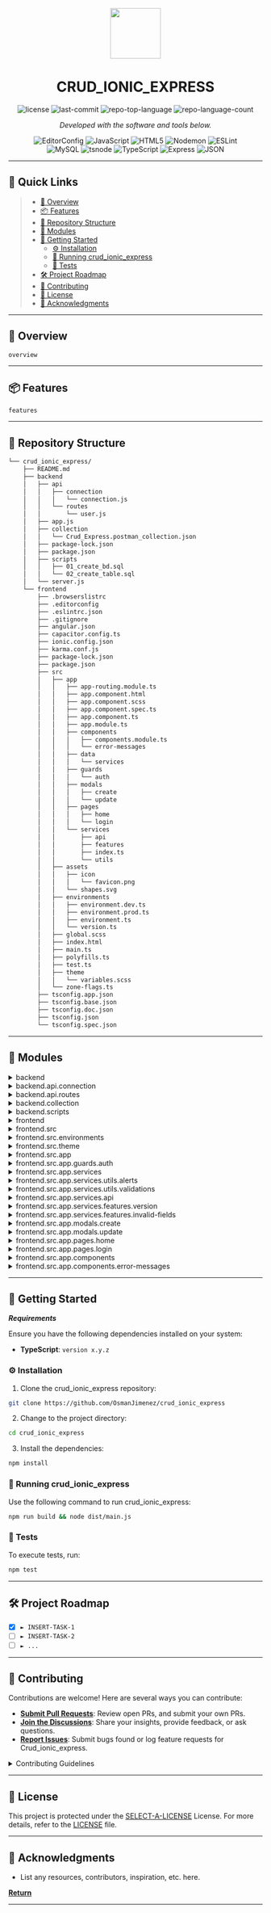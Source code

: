 <p align="center">
  <img src="https://cdn-icons-png.flaticon.com/512/6295/6295417.png" width="100" />
</p>
<p align="center">
    <h1 align="center">CRUD_IONIC_EXPRESS</h1>
</p>
<p align="center">
 <img src="https://img.shields.io/github/license/OsmanJimenez/crud_ionic_express?style=flat&color=0080ff" alt="license">
 <img src="https://img.shields.io/github/last-commit/OsmanJimenez/crud_ionic_express?style=flat&logo=git&logoColor=white&color=0080ff" alt="last-commit">
 <img src="https://img.shields.io/github/languages/top/OsmanJimenez/crud_ionic_express?style=flat&color=0080ff" alt="repo-top-language">
 <img src="https://img.shields.io/github/languages/count/OsmanJimenez/crud_ionic_express?style=flat&color=0080ff" alt="repo-language-count">
<p>
<p align="center">
  <em>Developed with the software and tools below.</em>
</p>
<p align="center">
 <img src="https://img.shields.io/badge/EditorConfig-FEFEFE.svg?style=flat&logo=EditorConfig&logoColor=black" alt="EditorConfig">
 <img src="https://img.shields.io/badge/JavaScript-F7DF1E.svg?style=flat&logo=JavaScript&logoColor=black" alt="JavaScript">
 <img src="https://img.shields.io/badge/HTML5-E34F26.svg?style=flat&logo=HTML5&logoColor=white" alt="HTML5">
 <img src="https://img.shields.io/badge/Nodemon-76D04B.svg?style=flat&logo=Nodemon&logoColor=white" alt="Nodemon">
 <img src="https://img.shields.io/badge/ESLint-4B32C3.svg?style=flat&logo=ESLint&logoColor=white" alt="ESLint">
 <br>
 <img src="https://img.shields.io/badge/MySQL-4479A1.svg?style=flat&logo=MySQL&logoColor=white" alt="MySQL">
 <img src="https://img.shields.io/badge/tsnode-3178C6.svg?style=flat&logo=ts-node&logoColor=white" alt="tsnode">
 <img src="https://img.shields.io/badge/TypeScript-3178C6.svg?style=flat&logo=TypeScript&logoColor=white" alt="TypeScript">
 <img src="https://img.shields.io/badge/Express-000000.svg?style=flat&logo=Express&logoColor=white" alt="Express">
 <img src="https://img.shields.io/badge/JSON-000000.svg?style=flat&logo=JSON&logoColor=white" alt="JSON">
</p>
<hr>

## 🔗 Quick Links

> - [📍 Overview](#-overview)
> - [📦 Features](#-features)
> - [📂 Repository Structure](#-repository-structure)
> - [🧩 Modules](#-modules)
> - [🚀 Getting Started](#-getting-started)
>   - [⚙️ Installation](#️-installation)
>   - [🤖 Running crud_ionic_express](#-running-crud_ionic_express)
>   - [🧪 Tests](#-tests)
> - [🛠 Project Roadmap](#-project-roadmap)
> - [🤝 Contributing](#-contributing)
> - [📄 License](#-license)
> - [👏 Acknowledgments](#-acknowledgments)

---

## 📍 Overview

 `overview`

---

## 📦 Features

 `features`

---

## 📂 Repository Structure

```sh
└── crud_ionic_express/
    ├── README.md
    ├── backend
    │   ├── api
    │   │   ├── connection
    │   │   │   └── connection.js
    │   │   └── routes
    │   │       └── user.js
    │   ├── app.js
    │   ├── collection
    │   │   └── Crud_Express.postman_collection.json
    │   ├── package-lock.json
    │   ├── package.json
    │   ├── scripts
    │   │   ├── 01_create_bd.sql
    │   │   └── 02_create_table.sql
    │   └── server.js
    └── frontend
        ├── .browserslistrc
        ├── .editorconfig
        ├── .eslintrc.json
        ├── .gitignore
        ├── angular.json
        ├── capacitor.config.ts
        ├── ionic.config.json
        ├── karma.conf.js
        ├── package-lock.json
        ├── package.json
        ├── src
        │   ├── app
        │   │   ├── app-routing.module.ts
        │   │   ├── app.component.html
        │   │   ├── app.component.scss
        │   │   ├── app.component.spec.ts
        │   │   ├── app.component.ts
        │   │   ├── app.module.ts
        │   │   ├── components
        │   │   │   ├── components.module.ts
        │   │   │   └── error-messages
        │   │   ├── data
        │   │   │   └── services
        │   │   ├── guards
        │   │   │   └── auth
        │   │   ├── modals
        │   │   │   ├── create
        │   │   │   └── update
        │   │   ├── pages
        │   │   │   ├── home
        │   │   │   └── login
        │   │   └── services
        │   │       ├── api
        │   │       ├── features
        │   │       ├── index.ts
        │   │       └── utils
        │   ├── assets
        │   │   ├── icon
        │   │   │   └── favicon.png
        │   │   └── shapes.svg
        │   ├── environments
        │   │   ├── environment.dev.ts
        │   │   ├── environment.prod.ts
        │   │   ├── environment.ts
        │   │   └── version.ts
        │   ├── global.scss
        │   ├── index.html
        │   ├── main.ts
        │   ├── polyfills.ts
        │   ├── test.ts
        │   ├── theme
        │   │   └── variables.scss
        │   └── zone-flags.ts
        ├── tsconfig.app.json
        ├── tsconfig.base.json
        ├── tsconfig.doc.json
        ├── tsconfig.json
        └── tsconfig.spec.json
```

---

## 🧩 Modules

<details closed><summary>backend</summary>

| File                                                                                                          | Summary                                               |
| ---                                                                                                           | ---                                                   |
| [server.js](https://github.com/OsmanJimenez/crud_ionic_express/blob/master/backend/server.js)                 |  `backend/server.js`         |
| [package.json](https://github.com/OsmanJimenez/crud_ionic_express/blob/master/backend/package.json)           |  `backend/package.json`      |
| [app.js](https://github.com/OsmanJimenez/crud_ionic_express/blob/master/backend/app.js)                       |  `backend/app.js`            |
| [package-lock.json](https://github.com/OsmanJimenez/crud_ionic_express/blob/master/backend/package-lock.json) |  `backend/package-lock.json` |

</details>

<details closed><summary>backend.api.connection</summary>

| File                                                                                                                 | Summary                                                          |
| ---                                                                                                                  | ---                                                              |
| [connection.js](https://github.com/OsmanJimenez/crud_ionic_express/blob/master/backend/api/connection/connection.js) |  `backend/api/connection/connection.js` |

</details>

<details closed><summary>backend.api.routes</summary>

| File                                                                                                 | Summary                                                |
| ---                                                                                                  | ---                                                    |
| [user.js](https://github.com/OsmanJimenez/crud_ionic_express/blob/master/backend/api/routes/user.js) |  `backend/api/routes/user.js` |

</details>

<details closed><summary>backend.collection</summary>

| File                                                                                                                                                           | Summary                                                                             |
| ---                                                                                                                                                            | ---                                                                                 |
| [Crud_Express.postman_collection.json](https://github.com/OsmanJimenez/crud_ionic_express/blob/master/backend/collection/Crud_Express.postman_collection.json) |  `backend/collection/Crud_Express.postman_collection.json` |

</details>

<details closed><summary>backend.scripts</summary>

| File                                                                                                                      | Summary                                                         |
| ---                                                                                                                       | ---                                                             |
| [02_create_table.sql](https://github.com/OsmanJimenez/crud_ionic_express/blob/master/backend/scripts/02_create_table.sql) |  `backend/scripts/02_create_table.sql` |
| [01_create_bd.sql](https://github.com/OsmanJimenez/crud_ionic_express/blob/master/backend/scripts/01_create_bd.sql)       |  `backend/scripts/01_create_bd.sql`    |

</details>

<details closed><summary>frontend</summary>

| File                                                                                                               | Summary                                                  |
| ---                                                                                                                | ---                                                      |
| [.eslintrc.json](https://github.com/OsmanJimenez/crud_ionic_express/blob/master/frontend/.eslintrc.json)           |  `frontend/.eslintrc.json`      |
| [tsconfig.json](https://github.com/OsmanJimenez/crud_ionic_express/blob/master/frontend/tsconfig.json)             |  `frontend/tsconfig.json`       |
| [tsconfig.app.json](https://github.com/OsmanJimenez/crud_ionic_express/blob/master/frontend/tsconfig.app.json)     |  `frontend/tsconfig.app.json`   |
| [ionic.config.json](https://github.com/OsmanJimenez/crud_ionic_express/blob/master/frontend/ionic.config.json)     |  `frontend/ionic.config.json`   |
| [.editorconfig](https://github.com/OsmanJimenez/crud_ionic_express/blob/master/frontend/.editorconfig)             |  `frontend/.editorconfig`       |
| [tsconfig.spec.json](https://github.com/OsmanJimenez/crud_ionic_express/blob/master/frontend/tsconfig.spec.json)   |  `frontend/tsconfig.spec.json`  |
| [angular.json](https://github.com/OsmanJimenez/crud_ionic_express/blob/master/frontend/angular.json)               |  `frontend/angular.json`        |
| [package.json](https://github.com/OsmanJimenez/crud_ionic_express/blob/master/frontend/package.json)               |  `frontend/package.json`        |
| [karma.conf.js](https://github.com/OsmanJimenez/crud_ionic_express/blob/master/frontend/karma.conf.js)             |  `frontend/karma.conf.js`       |
| [tsconfig.base.json](https://github.com/OsmanJimenez/crud_ionic_express/blob/master/frontend/tsconfig.base.json)   |  `frontend/tsconfig.base.json`  |
| [tsconfig.doc.json](https://github.com/OsmanJimenez/crud_ionic_express/blob/master/frontend/tsconfig.doc.json)     |  `frontend/tsconfig.doc.json`   |
| [capacitor.config.ts](https://github.com/OsmanJimenez/crud_ionic_express/blob/master/frontend/capacitor.config.ts) |  `frontend/capacitor.config.ts` |
| [package-lock.json](https://github.com/OsmanJimenez/crud_ionic_express/blob/master/frontend/package-lock.json)     |  `frontend/package-lock.json`   |
| [.browserslistrc](https://github.com/OsmanJimenez/crud_ionic_express/blob/master/frontend/.browserslistrc)         |  `frontend/.browserslistrc`     |

</details>

<details closed><summary>frontend.src</summary>

| File                                                                                                       | Summary                                                |
| ---                                                                                                        | ---                                                    |
| [polyfills.ts](https://github.com/OsmanJimenez/crud_ionic_express/blob/master/frontend/src/polyfills.ts)   |  `frontend/src/polyfills.ts`  |
| [index.html](https://github.com/OsmanJimenez/crud_ionic_express/blob/master/frontend/src/index.html)       |  `frontend/src/index.html`    |
| [zone-flags.ts](https://github.com/OsmanJimenez/crud_ionic_express/blob/master/frontend/src/zone-flags.ts) |  `frontend/src/zone-flags.ts` |
| [test.ts](https://github.com/OsmanJimenez/crud_ionic_express/blob/master/frontend/src/test.ts)             |  `frontend/src/test.ts`       |
| [main.ts](https://github.com/OsmanJimenez/crud_ionic_express/blob/master/frontend/src/main.ts)             |  `frontend/src/main.ts`       |
| [global.scss](https://github.com/OsmanJimenez/crud_ionic_express/blob/master/frontend/src/global.scss)     |  `frontend/src/global.scss`   |

</details>

<details closed><summary>frontend.src.environments</summary>

| File                                                                                                                                | Summary                                                                   |
| ---                                                                                                                                 | ---                                                                       |
| [environment.ts](https://github.com/OsmanJimenez/crud_ionic_express/blob/master/frontend/src/environments/environment.ts)           |  `frontend/src/environments/environment.ts`      |
| [environment.prod.ts](https://github.com/OsmanJimenez/crud_ionic_express/blob/master/frontend/src/environments/environment.prod.ts) |  `frontend/src/environments/environment.prod.ts` |
| [version.ts](https://github.com/OsmanJimenez/crud_ionic_express/blob/master/frontend/src/environments/version.ts)                   |  `frontend/src/environments/version.ts`          |
| [environment.dev.ts](https://github.com/OsmanJimenez/crud_ionic_express/blob/master/frontend/src/environments/environment.dev.ts)   |  `frontend/src/environments/environment.dev.ts`  |

</details>

<details closed><summary>frontend.src.theme</summary>

| File                                                                                                               | Summary                                                       |
| ---                                                                                                                | ---                                                           |
| [variables.scss](https://github.com/OsmanJimenez/crud_ionic_express/blob/master/frontend/src/theme/variables.scss) |  `frontend/src/theme/variables.scss` |

</details>

<details closed><summary>frontend.src.app</summary>

| File                                                                                                                           | Summary                                                            |
| ---                                                                                                                            | ---                                                                |
| [app-routing.module.ts](https://github.com/OsmanJimenez/crud_ionic_express/blob/master/frontend/src/app/app-routing.module.ts) |  `frontend/src/app/app-routing.module.ts` |
| [app.component.ts](https://github.com/OsmanJimenez/crud_ionic_express/blob/master/frontend/src/app/app.component.ts)           |  `frontend/src/app/app.component.ts`      |
| [app.component.scss](https://github.com/OsmanJimenez/crud_ionic_express/blob/master/frontend/src/app/app.component.scss)       |  `frontend/src/app/app.component.scss`    |
| [app.component.spec.ts](https://github.com/OsmanJimenez/crud_ionic_express/blob/master/frontend/src/app/app.component.spec.ts) |  `frontend/src/app/app.component.spec.ts` |
| [app.component.html](https://github.com/OsmanJimenez/crud_ionic_express/blob/master/frontend/src/app/app.component.html)       |  `frontend/src/app/app.component.html`    |
| [app.module.ts](https://github.com/OsmanJimenez/crud_ionic_express/blob/master/frontend/src/app/app.module.ts)                 |  `frontend/src/app/app.module.ts`         |

</details>

<details closed><summary>frontend.src.app.guards.auth</summary>

| File                                                                                                                       | Summary                                                                |
| ---                                                                                                                        | ---                                                                    |
| [auth.guard.ts](https://github.com/OsmanJimenez/crud_ionic_express/blob/master/frontend/src/app/guards/auth/auth.guard.ts) |  `frontend/src/app/guards/auth/auth.guard.ts` |

</details>

<details closed><summary>frontend.src.app.services</summary>

| File                                                                                                          | Summary                                                        |
| ---                                                                                                           | ---                                                            |
| [index.ts](https://github.com/OsmanJimenez/crud_ionic_express/blob/master/frontend/src/app/services/index.ts) |  `frontend/src/app/services/index.ts` |

</details>

<details closed><summary>frontend.src.app.services.utils.alerts</summary>

| File                                                                                                                                       | Summary                                                                             |
| ---                                                                                                                                        | ---                                                                                 |
| [alert.service.ts](https://github.com/OsmanJimenez/crud_ionic_express/blob/master/frontend/src/app/services/utils/alerts/alert.service.ts) |  `frontend/src/app/services/utils/alerts/alert.service.ts` |

</details>

<details closed><summary>frontend.src.app.services.utils.validations</summary>

| File                                                                                                                                                                        | Summary                                                                                                |
| ---                                                                                                                                                                         | ---                                                                                                    |
| [validation.service.ts](https://github.com/OsmanJimenez/crud_ionic_express/blob/master/frontend/src/app/services/utils/validations/validation.service.ts)                   |  `frontend/src/app/services/utils/validations/validation.service.ts`          |
| [validation-messages.service.ts](https://github.com/OsmanJimenez/crud_ionic_express/blob/master/frontend/src/app/services/utils/validations/validation-messages.service.ts) |  `frontend/src/app/services/utils/validations/validation-messages.service.ts` |

</details>

<details closed><summary>frontend.src.app.services.api</summary>

| File                                                                                                                                      | Summary                                                                        |
| ---                                                                                                                                       | ---                                                                            |
| [translate.service.ts](https://github.com/OsmanJimenez/crud_ionic_express/blob/master/frontend/src/app/services/api/translate.service.ts) |  `frontend/src/app/services/api/translate.service.ts` |
| [api.service.ts](https://github.com/OsmanJimenez/crud_ionic_express/blob/master/frontend/src/app/services/api/api.service.ts)             |  `frontend/src/app/services/api/api.service.ts`       |
| [endpoints.service.ts](https://github.com/OsmanJimenez/crud_ionic_express/blob/master/frontend/src/app/services/api/endpoints.service.ts) |  `frontend/src/app/services/api/endpoints.service.ts` |

</details>

<details closed><summary>frontend.src.app.services.features.version</summary>

| File                                                                                                                                               | Summary                                                                                   |
| ---                                                                                                                                                | ---                                                                                       |
| [version.service.ts](https://github.com/OsmanJimenez/crud_ionic_express/blob/master/frontend/src/app/services/features/version/version.service.ts) |  `frontend/src/app/services/features/version/version.service.ts` |

</details>

<details closed><summary>frontend.src.app.services.features.invalid-fields</summary>

| File                                                                                                                                                                    | Summary                                                                                                 |
| ---                                                                                                                                                                     | ---                                                                                                     |
| [invalid-fields.service.ts](https://github.com/OsmanJimenez/crud_ionic_express/blob/master/frontend/src/app/services/features/invalid-fields/invalid-fields.service.ts) |  `frontend/src/app/services/features/invalid-fields/invalid-fields.service.ts` |

</details>

<details closed><summary>frontend.src.app.modals.create</summary>

| File                                                                                                                                               | Summary                                                                             |
| ---                                                                                                                                                | ---                                                                                 |
| [create.page.spec.ts](https://github.com/OsmanJimenez/crud_ionic_express/blob/master/frontend/src/app/modals/create/create.page.spec.ts)           |  `frontend/src/app/modals/create/create.page.spec.ts`      |
| [create.page.scss](https://github.com/OsmanJimenez/crud_ionic_express/blob/master/frontend/src/app/modals/create/create.page.scss)                 |  `frontend/src/app/modals/create/create.page.scss`         |
| [create.page.ts](https://github.com/OsmanJimenez/crud_ionic_express/blob/master/frontend/src/app/modals/create/create.page.ts)                     |  `frontend/src/app/modals/create/create.page.ts`           |
| [create.page.html](https://github.com/OsmanJimenez/crud_ionic_express/blob/master/frontend/src/app/modals/create/create.page.html)                 |  `frontend/src/app/modals/create/create.page.html`         |
| [create-routing.module.ts](https://github.com/OsmanJimenez/crud_ionic_express/blob/master/frontend/src/app/modals/create/create-routing.module.ts) |  `frontend/src/app/modals/create/create-routing.module.ts` |
| [create.module.ts](https://github.com/OsmanJimenez/crud_ionic_express/blob/master/frontend/src/app/modals/create/create.module.ts)                 |  `frontend/src/app/modals/create/create.module.ts`         |

</details>

<details closed><summary>frontend.src.app.modals.update</summary>

| File                                                                                                                                               | Summary                                                                             |
| ---                                                                                                                                                | ---                                                                                 |
| [update.module.ts](https://github.com/OsmanJimenez/crud_ionic_express/blob/master/frontend/src/app/modals/update/update.module.ts)                 |  `frontend/src/app/modals/update/update.module.ts`         |
| [update.page.scss](https://github.com/OsmanJimenez/crud_ionic_express/blob/master/frontend/src/app/modals/update/update.page.scss)                 |  `frontend/src/app/modals/update/update.page.scss`         |
| [update-routing.module.ts](https://github.com/OsmanJimenez/crud_ionic_express/blob/master/frontend/src/app/modals/update/update-routing.module.ts) |  `frontend/src/app/modals/update/update-routing.module.ts` |
| [update.page.spec.ts](https://github.com/OsmanJimenez/crud_ionic_express/blob/master/frontend/src/app/modals/update/update.page.spec.ts)           |  `frontend/src/app/modals/update/update.page.spec.ts`      |
| [update.page.html](https://github.com/OsmanJimenez/crud_ionic_express/blob/master/frontend/src/app/modals/update/update.page.html)                 |  `frontend/src/app/modals/update/update.page.html`         |
| [update.page.ts](https://github.com/OsmanJimenez/crud_ionic_express/blob/master/frontend/src/app/modals/update/update.page.ts)                     |  `frontend/src/app/modals/update/update.page.ts`           |

</details>

<details closed><summary>frontend.src.app.pages.home</summary>

| File                                                                                                                                        | Summary                                                                        |
| ---                                                                                                                                         | ---                                                                            |
| [home.page.spec.ts](https://github.com/OsmanJimenez/crud_ionic_express/blob/master/frontend/src/app/pages/home/home.page.spec.ts)           |  `frontend/src/app/pages/home/home.page.spec.ts`      |
| [home.page.ts](https://github.com/OsmanJimenez/crud_ionic_express/blob/master/frontend/src/app/pages/home/home.page.ts)                     |  `frontend/src/app/pages/home/home.page.ts`           |
| [home-routing.module.ts](https://github.com/OsmanJimenez/crud_ionic_express/blob/master/frontend/src/app/pages/home/home-routing.module.ts) |  `frontend/src/app/pages/home/home-routing.module.ts` |
| [home.page.scss](https://github.com/OsmanJimenez/crud_ionic_express/blob/master/frontend/src/app/pages/home/home.page.scss)                 |  `frontend/src/app/pages/home/home.page.scss`         |
| [home.module.ts](https://github.com/OsmanJimenez/crud_ionic_express/blob/master/frontend/src/app/pages/home/home.module.ts)                 |  `frontend/src/app/pages/home/home.module.ts`         |
| [home.page.html](https://github.com/OsmanJimenez/crud_ionic_express/blob/master/frontend/src/app/pages/home/home.page.html)                 |  `frontend/src/app/pages/home/home.page.html`         |

</details>

<details closed><summary>frontend.src.app.pages.login</summary>

| File                                                                                                                                           | Summary                                                                          |
| ---                                                                                                                                            | ---                                                                              |
| [login.module.ts](https://github.com/OsmanJimenez/crud_ionic_express/blob/master/frontend/src/app/pages/login/login.module.ts)                 |  `frontend/src/app/pages/login/login.module.ts`         |
| [login.page.ts](https://github.com/OsmanJimenez/crud_ionic_express/blob/master/frontend/src/app/pages/login/login.page.ts)                     |  `frontend/src/app/pages/login/login.page.ts`           |
| [login.page.html](https://github.com/OsmanJimenez/crud_ionic_express/blob/master/frontend/src/app/pages/login/login.page.html)                 |  `frontend/src/app/pages/login/login.page.html`         |
| [login.page.spec.ts](https://github.com/OsmanJimenez/crud_ionic_express/blob/master/frontend/src/app/pages/login/login.page.spec.ts)           |  `frontend/src/app/pages/login/login.page.spec.ts`      |
| [login.page.scss](https://github.com/OsmanJimenez/crud_ionic_express/blob/master/frontend/src/app/pages/login/login.page.scss)                 |  `frontend/src/app/pages/login/login.page.scss`         |
| [login-routing.module.ts](https://github.com/OsmanJimenez/crud_ionic_express/blob/master/frontend/src/app/pages/login/login-routing.module.ts) |  `frontend/src/app/pages/login/login-routing.module.ts` |

</details>

<details closed><summary>frontend.src.app.components</summary>

| File                                                                                                                                    | Summary                                                                      |
| ---                                                                                                                                     | ---                                                                          |
| [components.module.ts](https://github.com/OsmanJimenez/crud_ionic_express/blob/master/frontend/src/app/components/components.module.ts) |  `frontend/src/app/components/components.module.ts` |

</details>

<details closed><summary>frontend.src.app.components.error-messages</summary>

| File                                                                                                                                                                           | Summary                                                                                                 |
| ---                                                                                                                                                                            | ---                                                                                                     |
| [error-messages.component.html](https://github.com/OsmanJimenez/crud_ionic_express/blob/master/frontend/src/app/components/error-messages/error-messages.component.html)       |  `frontend/src/app/components/error-messages/error-messages.component.html`    |
| [error-messages.component.spec.ts](https://github.com/OsmanJimenez/crud_ionic_express/blob/master/frontend/src/app/components/error-messages/error-messages.component.spec.ts) |  `frontend/src/app/components/error-messages/error-messages.component.spec.ts` |
| [error-messages.component.scss](https://github.com/OsmanJimenez/crud_ionic_express/blob/master/frontend/src/app/components/error-messages/error-messages.component.scss)       |  `frontend/src/app/components/error-messages/error-messages.component.scss`    |
| [error-messages.component.ts](https://github.com/OsmanJimenez/crud_ionic_express/blob/master/frontend/src/app/components/error-messages/error-messages.component.ts)           |  `frontend/src/app/components/error-messages/error-messages.component.ts`      |

</details>

---

## 🚀 Getting Started

***Requirements***

Ensure you have the following dependencies installed on your system:

- **TypeScript**: `version x.y.z`

### ⚙️ Installation

1. Clone the crud_ionic_express repository:

```sh
git clone https://github.com/OsmanJimenez/crud_ionic_express
```

2. Change to the project directory:

```sh
cd crud_ionic_express
```

3. Install the dependencies:

```sh
npm install
```

### 🤖 Running crud_ionic_express

Use the following command to run crud_ionic_express:

```sh
npm run build && node dist/main.js
```

### 🧪 Tests

To execute tests, run:

```sh
npm test
```

---

## 🛠 Project Roadmap

- [X] `► INSERT-TASK-1`
- [ ] `► INSERT-TASK-2`
- [ ] `► ...`

---

## 🤝 Contributing

Contributions are welcome! Here are several ways you can contribute:

- **[Submit Pull Requests](https://github.com/OsmanJimenez/crud_ionic_express/blob/main/CONTRIBUTING.md)**: Review open PRs, and submit your own PRs.
- **[Join the Discussions](https://github.com/OsmanJimenez/crud_ionic_express/discussions)**: Share your insights, provide feedback, or ask questions.
- **[Report Issues](https://github.com/OsmanJimenez/crud_ionic_express/issues)**: Submit bugs found or log feature requests for Crud_ionic_express.

<details closed>
    <summary>Contributing Guidelines</summary>

1. **Fork the Repository**: Start by forking the project repository to your GitHub account.
2. **Clone Locally**: Clone the forked repository to your local machine using a Git client.

   ```sh
   git clone https://github.com/OsmanJimenez/crud_ionic_express
   ```

3. **Create a New Branch**: Always work on a new branch, giving it a descriptive name.

   ```sh
   git checkout -b new-feature-x
   ```

4. **Make Your Changes**: Develop and test your changes locally.
5. **Commit Your Changes**: Commit with a clear message describing your updates.

   ```sh
   git commit -m 'Implemented new feature x.'
   ```

6. **Push to GitHub**: Push the changes to your forked repository.

   ```sh
   git push origin new-feature-x
   ```

7. **Submit a Pull Request**: Create a PR against the original project repository. Clearly describe the changes and their motivations.

Once your PR is reviewed and approved, it will be merged into the main branch.

</details>

---

## 📄 License

This project is protected under the [SELECT-A-LICENSE](https://choosealicense.com/licenses) License. For more details, refer to the [LICENSE](https://choosealicense.com/licenses/) file.

---

## 👏 Acknowledgments

- List any resources, contributors, inspiration, etc. here.

[**Return**](#-quick-links)

---
